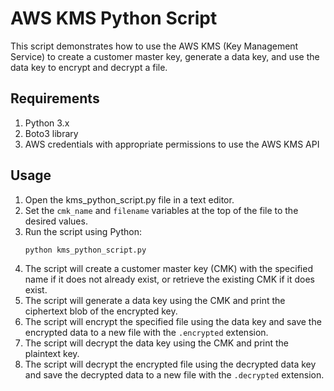 # AWS KMS Python Script
This script demonstrates how to use the AWS KMS (Key Management Service) to create a customer master key, generate a data key, and use the data key to encrypt and decrypt a file. 

## Requirements
1. Python 3.x
2. Boto3 library
3. AWS credentials with appropriate permissions to use the AWS KMS API

## Usage
1. Open the kms_python_script.py file in a text editor.
2. Set the `cmk_name` and `filename` variables at the top of the file to the desired values.
3. Run the script using Python:
    ```bash
    python kms_python_script.py
    ```
4. The script will create a customer master key (CMK) with the specified name if it does not already exist, or retrieve the existing CMK if it does exist.
5. The script will generate a data key using the CMK and print the ciphertext blob of the encrypted key.
6. The script will encrypt the specified file using the data key and save the encrypted data to a new file with the `.encrypted` extension.
7. The script will decrypt the data key using the CMK and print the plaintext key.
8. The script will decrypt the encrypted file using the decrypted data key and save the decrypted data to a new file with the `.decrypted` extension.


